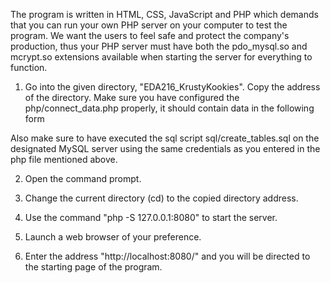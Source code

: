 The program is written in HTML, CSS, JavaScript and PHP which demands that you can run your own PHP server on your computer to test the program. We want the users to feel safe and protect the company's production, thus your PHP server must have both the pdo\_mysql.so and mcrypt.so extensions available when starting the server for everything to function.

1. Go into the given directory, "EDA216\_KrustyKookies".
  Copy the address of the directory.
  Make sure you have configured the php/connect\_data.php properly, it should contain data in the following form

<?php
$\_host = "puccini.cs.lth.se";

$\_username = "databaseUsername";
        
$\_password = "databasePassword";
        
$\_database = "databaseName";

?>

  Also make sure to have executed the sql script sql/create\_tables.sql on the designated MySQL server using the same credentials as you entered in the php file mentioned above.

2. Open the command prompt.

3. Change the current directory (cd) to the copied directory address.

4. Use the command "php -S 127.0.0.1:8080" to start the server.

5. Launch a web browser of your preference.

6. Enter the address "http://localhost:8080/" and you will be directed to the starting page of the program.
